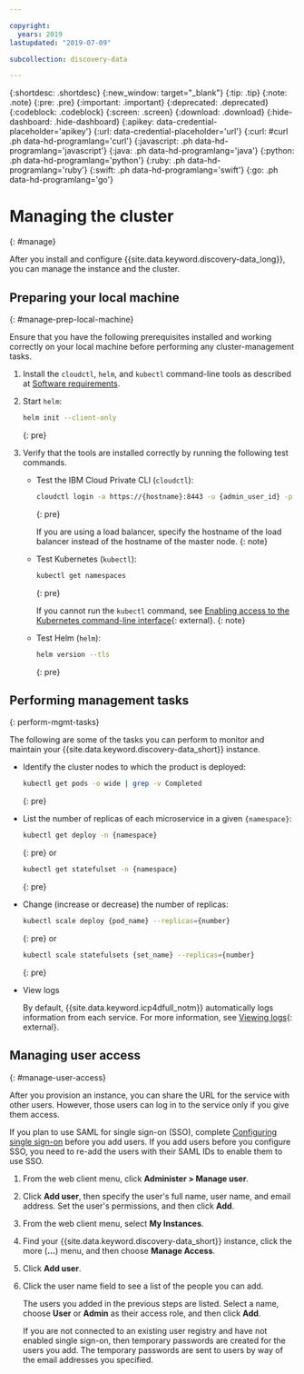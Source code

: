 ```yaml
---

copyright:
  years: 2019
lastupdated: "2019-07-09"

subcollection: discovery-data

---
```


{:shortdesc: .shortdesc}
{:new_window: target="_blank"}
{:tip: .tip}
{:note: .note}
{:pre: .pre}
{:important: .important}
{:deprecated: .deprecated}
{:codeblock: .codeblock}
{:screen: .screen}
{:download: .download}
{:hide-dashboard: .hide-dashboard}
{:apikey: data-credential-placeholder='apikey'} 
{:url: data-credential-placeholder='url'}
{:curl: #curl .ph data-hd-programlang='curl'}
{:javascript: .ph data-hd-programlang='javascript'}
{:java: .ph data-hd-programlang='java'}
{:python: .ph data-hd-programlang='python'}
{:ruby: .ph data-hd-programlang='ruby'}
{:swift: .ph data-hd-programlang='swift'}
{:go: .ph data-hd-programlang='go'}

# Managing the cluster
{: #manage}

After you install and configure {{site.data.keyword.discovery-data_long}}, you can manage the instance and the cluster.

## Preparing your local machine
{: #manage-prep-local-machine}

Ensure that you have the following prerequisites installed and working correctly on your local machine before performing any cluster-management tasks.

1. Install the `cloudctl`, `helm`, and `kubectl` command-line tools as described at [Software requirements](/docs/services/discovery-data?topic=discovery-data-prereqs#prereqs).

1.  Start `helm`:
  
    ```bash
    helm init --client-only
    ```
    {: pre}

1.  Verify that the tools are installed correctly by running the following test commands.

    - Test the IBM Cloud Private CLI (`cloudctl`):

      ```bash
      cloudctl login -a https://{hostname}:8443 -u {admin_user_id} -p {admin_password}
      ```
      {: pre}
    
      If you are using a load balancer, specify the hostname of the load balancer instead of the hostname of the master node.
      {: note}

    - Test Kubernetes (`kubectl`):

      ```bash
      kubectl get namespaces
      ```
      {: pre}

      If you cannot run the `kubectl` command, see [Enabling access to the Kubernetes command-line interface](https://www.ibm.com/support/knowledgecenter/SSQNUZ_2.1.0/com.ibm.icpdata.doc/zen/install/kubectl-access.html){: external}.
      {: note}

    - Test Helm (`helm`):

      ```bash
      helm version --tls
      ```
      {: pre}

## Performing management tasks
{: perform-mgmt-tasks}

The following are some of the tasks you can perform to monitor and maintain your {{site.data.keyword.discovery-data_short}} instance.

  - Identify the cluster nodes to which the product is deployed:
    ```bash
    kubectl get pods -o wide | grep -v Completed
    ```
    {: pre}

  - List the number of replicas of each microservice in a given `{namespace}`:
    ```bash
    kubectl get deploy -n {namespace}
    ```
    {: pre}
    or
    ```bash
    kubectl get statefulset -n {namespace}
    ```
    {: pre}

  - Change (increase or decrease) the number of replicas:
    ```bash
    kubectl scale deploy {pod_name} --replicas={number}
    ```
    {: pre}
    or
    ```bash
    kubectl scale statefulsets {set_name} --replicas={number}
    ```
    {: pre}

  - View logs

    By default, {{site.data.keyword.icp4dfull_notm}} automatically logs information from each service. For more information, see [Viewing logs](https://www.ibm.com/support/knowledgecenter/SSQNUZ_2.1.0/com.ibm.icpdata.doc/zen/admin/logs.html){: external}.

## Managing user access
{: #manage-user-access}

After you provision an instance, you can share the URL for the service with other users. However, those users can log in to the service only if you give them access.

If you plan to use SAML for single sign-on (SSO), complete [Configuring single sign-on](https://www.ibm.com/support/knowledgecenter/SSQNUZ_2.1.0/com.ibm.icpdata.doc/zen/admin/saml-sso.html#saml-sso) before you add users. If you add users before you configure SSO, you need to re-add the users with their SAML IDs to enable them to use SSO.

1.  From the web client menu, click **Administer > Manage user**.

1.  Click **Add user**, then specify the user's full name, user name, and email address. Set the user's permissions, and then click **Add**.

1.  From the web client menu, select **My Instances**.

1.  Find your {{site.data.keyword.discovery-data_short}} instance, click the more (**...**) menu, and then choose **Manage Access**.

1.  Click **Add user**.

1.  Click the user name field to see a list of the people you can add.

    The users you added in the previous steps are listed. Select a name, choose **User** or **Admin** as their access role, and then click **Add**. 

    If you are not connected to an existing user registry and have not enabled single sign-on, then temporary passwords are created for the users you add. The temporary passwords are sent to users by way of the email addresses you specified.